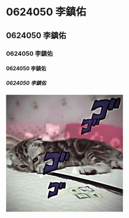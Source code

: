 # 0624050 李鎮佑
## 0624050 李鎮佑
### 0624050 李鎮佑
#### 0624050 李鎮佑
##### 0624050 李鎮佑

![](oajmvN7.gif	"JOJO CAT")
